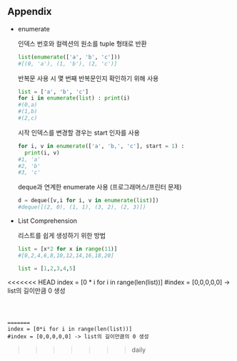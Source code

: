 ## Appendix

* enumerate

  인덱스 번호와 컬렉션의 원소를 tuple 형태로 반환

  ```python
  list(enumerate(['a', 'b', 'c']))
  #[(0, 'a'), (1, 'b'), (2, 'c')]
  ```

  반복문 사용 시 몇 번째 반복문인지 확인하기 위해 사용

  ```python
  list = ['a', 'b', 'c']
  for i in enumerate(list) : print(i)
  #(0,a)
  #(1,b)
  #(2,c)
  ```

  시작 인덱스를 변경할 경우는 start 인자를 사용

  ```python
  for i, v in enumerate(['a', 'b,', 'c'], start = 1) :
    print(i, v)
  #1, 'a'
  #2, 'b'
  #3, 'c'
  ```

  

  deque과 연계한 enumerate 사용 (프로그래머스/프린터 문제)

  ```python
  d = deque([v,i for i, v in enumerate(list)])
  #deque([(2, 0), (1, 1), (3, 2), (2, 3)])
  ```



* List Comprehension

  리스트를 쉽게 생성하기 위한 방법

  ```python
  list = [x*2 for x in range(11)]
  #[0,2,4,6,8,10,12,14,16,18,20]
  ```

  ```python
  list = [1,2,3,4,5]
<<<<<<< HEAD
  index = [0 * i for i in range(len(list))]
  #index = [0,0,0,0,0] -> list의 길이만큼 0 생성
  ```
  
  
  
=======
  index = [0*i for i in range(len(list))]
  #index = [0,0,0,0,0] -> list의 길이만큼의 0 생성
  ```
  
>>>>>>> daily
  

